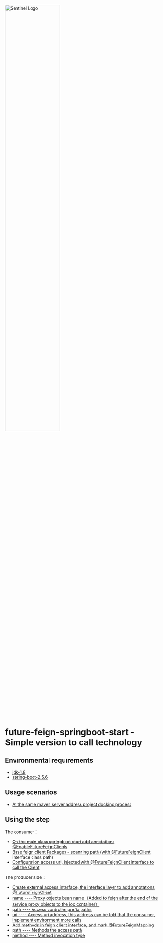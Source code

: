 <img src="https://gimg2.baidu.com/image_search/src=http%3A%2F%2F5b0988e595225.cdn.sohucs.com%2Fimages%2F20180315%2F6ef6c3a1aee74819aa6af00b5cf449fc.png&refer=http%3A%2F%2F5b0988e595225.cdn.sohucs.com&app=2002&size=f9999,10000&q=a80&n=0&g=0n&fmt=auto?sec=1668585148&t=d8fe7a9bc79e628d3278aea4c28f81f0" alt="Sentinel Logo" width="60%">

# future-feign-springboot-start - Simple version to call technology

## Environmental requirements
- [jdk-1.8](#jdk)
- [spring-boot-2.5.6](#springboot)

## Usage scenarios

- [At the same maven server address project docking process](#profiles)


## Using the step

The consumer：
- [On the main class springboot start add annotations @EnableFutureFeignClients]()
- [Base feign client Packages - scanning path (with @FutureFeignClient interface class path)]()
- [Configuration access uri, injected with @FutureFeignClient interface to call the Client]()


The producer side：
- [Create external access interface, the interface layer to add annotations @FutureFeignClient]()
- [name ---- Proxy objects bean name（Added to feign after the end of the service proxy objects to the ioc container）]()
- [path ---- Access controller prefix paths]()
- [uri ---- Access uri address, this address can be told that the consumer, implement environment more calls]()
- [Add methods in feign client interface, and mark @FutureFeignMapping]()
- [path ---- Methods the access path]()
- [method ---- Method invocation type]()
